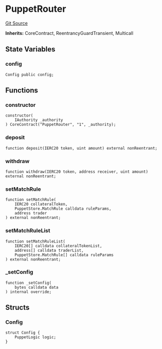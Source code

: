 # PuppetRouter
[Git Source](https://github.com/GMX-Blueberry-Club/puppet-contracts/blob/e958c407aafad0b6c3aeaa6893e84ba9f1b97fb1/src/PuppetRouter.sol)

**Inherits:**
CoreContract, ReentrancyGuardTransient, Multicall


## State Variables
### config

```solidity
Config public config;
```


## Functions
### constructor


```solidity
constructor(
    IAuthority _authority
) CoreContract("PuppetRouter", "1", _authority);
```

### deposit


```solidity
function deposit(IERC20 token, uint amount) external nonReentrant;
```

### withdraw


```solidity
function withdraw(IERC20 token, address receiver, uint amount) external nonReentrant;
```

### setMatchRule


```solidity
function setMatchRule(
    IERC20 collateralToken,
    PuppetStore.MatchRule calldata ruleParams,
    address trader
) external nonReentrant;
```

### setMatchRuleList


```solidity
function setMatchRuleList(
    IERC20[] calldata collateralTokenList,
    address[] calldata traderList,
    PuppetStore.MatchRule[] calldata ruleParams
) external nonReentrant;
```

### _setConfig


```solidity
function _setConfig(
    bytes calldata data
) internal override;
```

## Structs
### Config

```solidity
struct Config {
    PuppetLogic logic;
}
```

